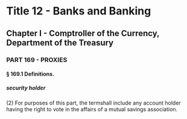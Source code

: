 
# Title 12 - Banks and Banking
## Chapter I - Comptroller of the Currency, Department of the Treasury
### PART 169 - PROXIES
#### § 169.1 Definitions.
##### security holder

(2) For purposes of this part, the termshall include any account holder having the right to vote in the affairs of a mutual savings association.
